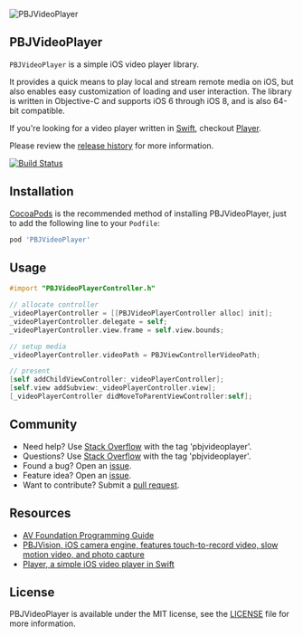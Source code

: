 ![PBJVideoPlayer](https://raw.github.com/piemonte/PBJVideoPlayer/master/PBJVideoPlayer.gif)

## PBJVideoPlayer
`PBJVideoPlayer` is a simple iOS video player library.

It provides a quick means to play local and stream remote media on iOS, but also enables easy customization of loading and user interaction. The library is written in Objective-C and supports iOS 6 through iOS 8, and is also 64-bit compatible.

If you're looking for a video player written in [Swift](https://developer.apple.com/swift/), checkout [Player](https://github.com/piemonte/player).

Please review the [release history](https://github.com/piemonte/PBJVideoPlayer/releases) for more information.

[![Build Status](https://travis-ci.org/piemonte/PBJVideoPlayer.svg)](https://travis-ci.org/piemonte/PBJVideoPlayer)

## Installation

[CocoaPods](http://cocoapods.org) is the recommended method of installing PBJVideoPlayer, just to add the following line to your `Podfile`:

```ruby
pod 'PBJVideoPlayer'
```

## Usage
```objective-c
#import "PBJVideoPlayerController.h"
```

```objective-c
// allocate controller
_videoPlayerController = [[PBJVideoPlayerController alloc] init];
_videoPlayerController.delegate = self;
_videoPlayerController.view.frame = self.view.bounds;

// setup media
_videoPlayerController.videoPath = PBJViewControllerVideoPath;

// present
[self addChildViewController:_videoPlayerController];
[self.view addSubview:_videoPlayerController.view];
[_videoPlayerController didMoveToParentViewController:self];
```

## Community

- Need help? Use [Stack Overflow](http://stackoverflow.com/questions/tagged/pbjvideoplayer) with the tag 'pbjvideoplayer'.
- Questions? Use [Stack Overflow](http://stackoverflow.com/questions/tagged/pbjvideoplayer) with the tag 'pbjvideoplayer'.
- Found a bug? Open an [issue](https://github.com/piemonte/PBJVideoPlayer/issues).
- Feature idea? Open an [issue](https://github.com/piemonte/PBJVideoPlayer/issues).
- Want to contribute? Submit a [pull request](https://github.com/piemonte/PBJVideoPlayer/pulls).

## Resources

* [AV Foundation Programming Guide](https://developer.apple.com/library/ios/documentation/AudioVideo/Conceptual/AVFoundationPG/Articles/00_Introduction.html)
* [PBJVision, iOS camera engine, features touch-to-record video, slow motion video, and photo capture](https://github.com/piemonte/PBJVision)
* [Player, a simple iOS video player in Swift](https://github.com/piemonte/player)

## License

PBJVideoPlayer is available under the MIT license, see the [LICENSE](https://github.com/piemonte/PBJVideoPlayer/blob/master/LICENSE) file for more information.
